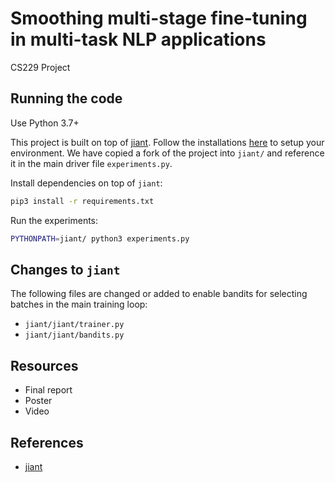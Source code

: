 # Smoothing multi-stage fine-tuning in multi-task NLP applications
CS229 Project

## Running the code
Use Python 3.7+

This project is built on top of [jiant](https://github.com/nyu-mll/jiant). Follow the installations [here](https://github.com/nyu-mll/jiant/blob/master/tutorials/setup_tutorial.md) to setup your environment. We have copied a fork of the project into `jiant/` and reference it in the main driver file `experiments.py`.

Install dependencies on top of `jiant`:
```bash
pip3 install -r requirements.txt
```

Run the experiments:
```bash
PYTHONPATH=jiant/ python3 experiments.py
```

## Changes to `jiant`
The following files are changed or added to enable bandits for selecting batches in the main training loop:
- `jiant/jiant/trainer.py`
- `jiant/jiant/bandits.py`

## Resources
- Final report
- Poster
- Video

## References
- [jiant](https://github.com/nyu-mll/jiant)
